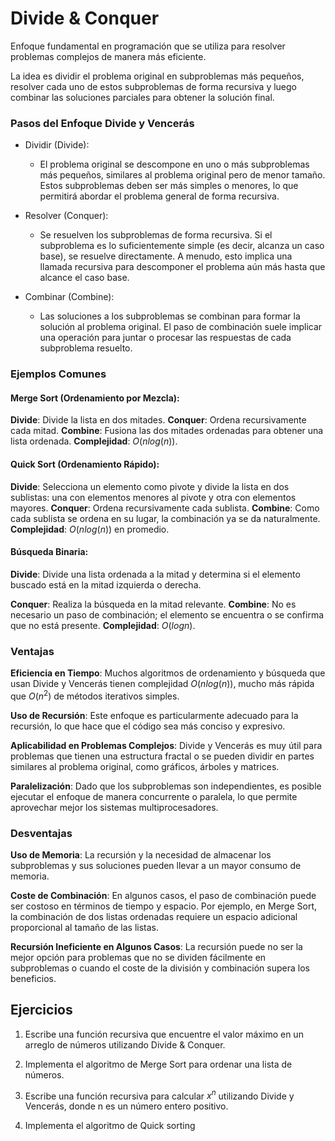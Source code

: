 # Divide & Conquer
Enfoque fundamental en programación que se utiliza para resolver problemas complejos de manera más eficiente.

La idea es dividir el problema original en subproblemas más pequeños, resolver cada uno de estos subproblemas de forma recursiva y luego combinar las soluciones parciales para obtener la solución final.

### Pasos del Enfoque Divide y Vencerás

- Dividir (Divide):

    - El problema original se descompone en uno o más subproblemas más pequeños, similares al problema original pero de menor tamaño.
    Estos subproblemas deben ser más simples o menores, lo que permitirá abordar el problema general de forma recursiva.

- Resolver (Conquer):

    - Se resuelven los subproblemas de forma recursiva.
    Si el subproblema es lo suficientemente simple (es decir, alcanza un caso base), se resuelve directamente.
    A menudo, esto implica una llamada recursiva para descomponer el problema aún más hasta que alcance el caso base.

- Combinar (Combine):

    - Las soluciones a los subproblemas se combinan para formar la solución al problema original.
    El paso de combinación suele implicar una operación para juntar o procesar las respuestas de cada subproblema resuelto.

### Ejemplos Comunes

#### Merge Sort (Ordenamiento por Mezcla):

**Divide**: Divide la lista en dos mitades.
**Conquer**: Ordena recursivamente cada mitad.
**Combine**: Fusiona las dos mitades ordenadas para obtener una lista ordenada.
**Complejidad**: $O(n log(n))$.

#### Quick Sort (Ordenamiento Rápido):

**Divide**: Selecciona un elemento como pivote y divide la lista en dos sublistas: una con elementos menores al pivote y otra con elementos mayores.
**Conquer**: Ordena recursivamente cada sublista.
**Combine**: Como cada sublista se ordena en su lugar, la combinación ya se da naturalmente.
**Complejidad**: $O(nlog(n))$ en promedio.

#### Búsqueda Binaria:

**Divide**: Divide una lista ordenada a la mitad y determina si el elemento buscado está en la mitad izquierda o derecha.

    
**Conquer**: Realiza la búsqueda en la mitad relevante.
**Combine**: No es necesario un paso de combinación; el elemento se encuentra o se confirma que no está presente.
**Complejidad**: $O(log n)$.

### Ventajas

**Eficiencia en Tiempo**: Muchos algoritmos de ordenamiento y búsqueda que usan Divide y Vencerás tienen complejidad $O(nlog(n))$, mucho más rápida que $O(n^2)$ de métodos iterativos simples.

**Uso de Recursión**: Este enfoque es particularmente adecuado para la recursión, lo que hace que el código sea más conciso y expresivo.

**Aplicabilidad en Problemas Complejos**: Divide y Vencerás es muy útil para problemas que tienen una estructura fractal o se pueden dividir en partes similares al problema original, como gráficos, árboles y matrices.

**Paralelización**: Dado que los subproblemas son independientes, es posible ejecutar el enfoque de manera concurrente o paralela, lo que permite aprovechar mejor los sistemas multiprocesadores.

### Desventajas 

**Uso de Memoria**: La recursión y la necesidad de almacenar los subproblemas y sus soluciones pueden llevar a un mayor consumo de memoria.

**Coste de Combinación**: En algunos casos, el paso de combinación puede ser costoso en términos de tiempo y espacio. Por ejemplo, en Merge Sort, la combinación de dos listas ordenadas requiere un espacio adicional proporcional al tamaño de las listas.

**Recursión Ineficiente en Algunos Casos**: La recursión puede no ser la mejor opción para problemas que no se dividen fácilmente en subproblemas o cuando el coste de la división y combinación supera los beneficios.

## Ejercicios

1) Escribe una función recursiva que encuentre el valor máximo en un arreglo de números utilizando Divide & Conquer.

2) Implementa el algoritmo de Merge Sort para ordenar una lista de números.

3) Escribe una función recursiva para calcular $x^n$ utilizando Divide y Vencerás, donde n es un número entero positivo.

4) Implementa el algoritmo de Quick sorting